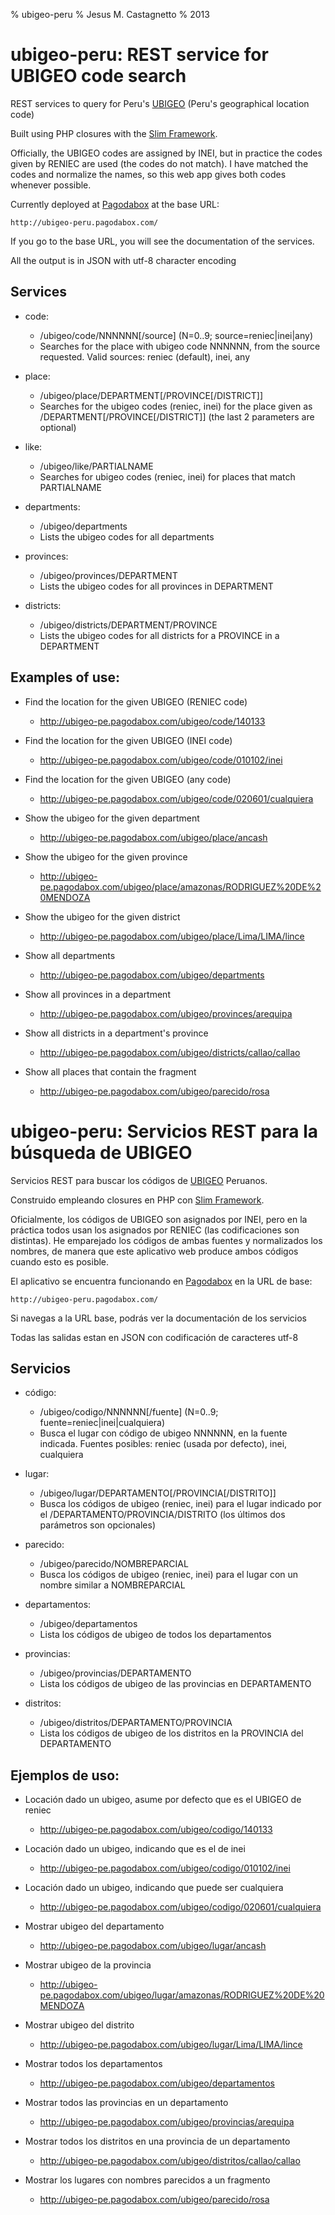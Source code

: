 % ubigeo-peru
% Jesus M. Castagnetto
% 2013

# ubigeo-peru: REST service for UBIGEO code search 

REST services to query for Peru's [UBIGEO][ubigeo-en-wiki] (Peru's
geographical location code)

Built using PHP closures with the [Slim Framework][slim-url]. 

Officially, the UBIGEO codes are assigned by INEI, but in practice the codes
given by RENIEC are used (the codes do not match). I have matched the codes
and normalize the names, so this web app gives both codes whenever possible.

Currently deployed at [Pagodabox][pagodabox-url] at the base URL:

	http://ubigeo-peru.pagodabox.com/

If you go to the base URL, you will see the documentation of the services.

All the output is in JSON with utf-8 character encoding

## Services

* code:
  * /ubigeo/code/NNNNNN[/source] (N=0..9; source=reniec|inei|any)
  * Searches for the place with ubigeo code NNNNNN, from the source requested. Valid sources: reniec (default), inei, any

* place:
  * /ubigeo/place/DEPARTMENT[/PROVINCE[/DISTRICT]]
  * Searches for the ubigeo codes (reniec, inei) for the place given as 
    /DEPARTMENT[/PROVINCE[/DISTRICT]] (the last 2 parameters are optional)

* like:
  * /ubigeo/like/PARTIALNAME
  * Searches for ubigeo codes (reniec, inei) for places that match PARTIALNAME

* departments:
  * /ubigeo/departments
  * Lists the ubigeo codes for all departments

* provinces:
  * /ubigeo/provinces/DEPARTMENT
  * Lists the ubigeo codes for all provinces in DEPARTMENT

* districts:
  * /ubigeo/districts/DEPARTMENT/PROVINCE
  * Lists the ubigeo codes for all districts for a PROVINCE in a DEPARTMENT


## Examples of use:

* Find the location for the given UBIGEO (RENIEC code)
  * http://ubigeo-pe.pagodabox.com/ubigeo/code/140133

* Find the location for the given UBIGEO (INEI code)
  * http://ubigeo-pe.pagodabox.com/ubigeo/code/010102/inei

* Find the location for the given UBIGEO (any code)
  * http://ubigeo-pe.pagodabox.com/ubigeo/code/020601/cualquiera

* Show the ubigeo for the given department
  * http://ubigeo-pe.pagodabox.com/ubigeo/place/ancash

* Show the ubigeo for the given province
  * http://ubigeo-pe.pagodabox.com/ubigeo/place/amazonas/RODRIGUEZ%20DE%20MENDOZA

* Show the ubigeo for the given district
  * http://ubigeo-pe.pagodabox.com/ubigeo/place/Lima/LIMA/lince

* Show all departments
  * http://ubigeo-pe.pagodabox.com/ubigeo/departments

* Show all provinces in a department
  * http://ubigeo-pe.pagodabox.com/ubigeo/provinces/arequipa

* Show all districts in a department's province
  * http://ubigeo-pe.pagodabox.com/ubigeo/districts/callao/callao

* Show all places that contain the fragment
  * http://ubigeo-pe.pagodabox.com/ubigeo/parecido/rosa


# ubigeo-peru: Servicios REST para la búsqueda de UBIGEO

Servicios REST para buscar los códigos de [UBIGEO][ubigeo-es-wiki] Peruanos.

Construido empleando closures en PHP con [Slim Framework][slim-url].

Oficialmente, los códigos de UBIGEO son asignados por INEI, pero en la práctica
todos usan los asignados por RENIEC (las codificaciones son distintas). He
emparejado los códigos de ambas fuentes y normalizados los nombres, de manera
que este aplicativo web produce ambos códigos cuando esto es posible.

El aplicativo se encuentra funcionando en [Pagodabox][pagodabox-url] en la URL
de base:

	http://ubigeo-peru.pagodabox.com/

Si navegas a la URL base, podrás ver la documentación de los servicios

Todas las salidas estan en JSON con codificación de caracteres utf-8

## Servicios

* código:
  * /ubigeo/codigo/NNNNNN[/fuente] (N=0..9; fuente=reniec|inei|cualquiera)
  * Busca el lugar con código de ubigeo NNNNNN, en la fuente indicada. 
    Fuentes posibles: reniec (usada por defecto), inei, cualquiera

* lugar:
  * /ubigeo/lugar/DEPARTAMENTO[/PROVINCIA[/DISTRITO]]
  * Busca los códigos de ubigeo (reniec, inei) para el lugar indicado por el
    /DEPARTAMENTO/PROVINCIA/DISTRITO (los últimos dos parámetros son opcionales)

* parecido:
  * /ubigeo/parecido/NOMBREPARCIAL
  * Busca los códigos de ubigeo (reniec, inei) para el lugar con un nombre 
    similar a NOMBREPARCIAL

* departamentos:
  * /ubigeo/departamentos
  * Lista los códigos de ubigeo de todos los departamentos

* provincias:
  * /ubigeo/provincias/DEPARTAMENTO
  * Lista los códigos de ubigeo de las provincias en DEPARTAMENTO

* distritos:
  * /ubigeo/distritos/DEPARTAMENTO/PROVINCIA
  * Lista los códigos de ubigeo de los distritos en la PROVINCIA del DEPARTAMENTO

## Ejemplos de uso:

* Locación dado un ubigeo, asume por defecto que es el UBIGEO de reniec
  * http://ubigeo-pe.pagodabox.com/ubigeo/codigo/140133

* Locación dado un ubigeo, indicando que es el de inei
  * http://ubigeo-pe.pagodabox.com/ubigeo/codigo/010102/inei

* Locación dado un ubigeo, indicando que puede ser cualquiera
  * http://ubigeo-pe.pagodabox.com/ubigeo/codigo/020601/cualquiera

* Mostrar ubigeo del departamento
  * http://ubigeo-pe.pagodabox.com/ubigeo/lugar/ancash

* Mostrar ubigeo de la provincia
  * http://ubigeo-pe.pagodabox.com/ubigeo/lugar/amazonas/RODRIGUEZ%20DE%20MENDOZA

* Mostrar ubigeo del distrito
  * http://ubigeo-pe.pagodabox.com/ubigeo/lugar/Lima/LIMA/lince

* Mostrar todos los departamentos
  * http://ubigeo-pe.pagodabox.com/ubigeo/departamentos

* Mostrar todos las provincias en un departamento
  * http://ubigeo-pe.pagodabox.com/ubigeo/provincias/arequipa

* Mostrar todos los distritos en una provincia de un departamento
  * http://ubigeo-pe.pagodabox.com/ubigeo/distritos/callao/callao

* Mostrar los lugares con nombres parecidos a un fragmento
  * http://ubigeo-pe.pagodabox.com/ubigeo/parecido/rosa


[ubigeo-en-wiki]: http://en.wikipedia.org/wiki/UBIGEO
[ubigeo-es-wiki]: http://es.wikipedia.org/wiki/UBIGEO
[slim-url]: http://slimframework.com/
[pagodabox-url]: https://pagodabox.com/
